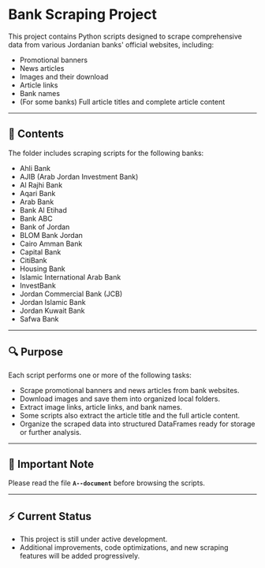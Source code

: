 # Bank Scraping Project

This project contains Python scripts designed to scrape comprehensive data from various Jordanian banks' official websites, including:

- Promotional banners
- News articles
- Images and their download
- Article links
- Bank names
- (For some banks) Full article titles and complete article content

---

## 📂 Contents
The folder includes scraping scripts for the following banks:

- Ahli Bank
- AJIB (Arab Jordan Investment Bank)
- Al Rajhi Bank
- Aqari Bank
- Arab Bank
- Bank Al Etihad
- Bank ABC
- Bank of Jordan
- BLOM Bank Jordan
- Cairo Amman Bank
- Capital Bank
- CitiBank
- Housing Bank
- Islamic International Arab Bank
- InvestBank
- Jordan Commercial Bank (JCB)
- Jordan Islamic Bank
- Jordan Kuwait Bank
- Safwa Bank

---

## 🔍 Purpose

Each script performs one or more of the following tasks:

- Scrape promotional banners and news articles from bank websites.
- Download images and save them into organized local folders.
- Extract image links, article links, and bank names.
- Some scripts also extract the article title and the full article content.
- Organize the scraped data into structured DataFrames ready for storage or further analysis.

---

## 📄 Important Note

Please read the file **`A--document`** before browsing the scripts.  

---

## ⚡ Current Status

- This project is still under active development.
- Additional improvements, code optimizations, and new scraping features will be added progressively.
